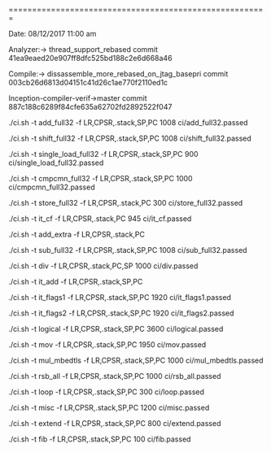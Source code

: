 =======================================================

Date: 08/12/2017 11:00 am

Analyzer:->  thread_support_rebased
commit 41ea9eaed20e907ff8dfc525bd188c2e6d668a46

Compile:-> dissassemble_more_rebased_on_jtag_basepri
commit 003cb26d6813d04151c41d26c1ae770f2110ed1c


Inception-compiler-verif->master
commit 887c188c6289f84cfe635a62702fd2892522f047

./ci.sh -t add_full32 -f LR,CPSR,.stack,SP,PC
1008 ci/add_full32.passed

./ci.sh -t shift_full32 -f LR,CPSR,.stack,SP,PC
1008 ci/shift_full32.passed

./ci.sh -t single_load_full32 -f LR,CPSR,.stack,SP,PC
900 ci/single_load_full32.passed

./ci.sh -t cmpcmn_full32 -f LR,CPSR,.stack,SP,PC
1000 ci/cmpcmn_full32.passed

./ci.sh -t store_full32 -f LR,CPSR,.stack,PC
300 ci/store_full32.passed

./ci.sh -t it_cf -f LR,CPSR,.stack,PC
945 ci/it_cf.passed

./ci.sh -t add_extra -f LR,CPSR,.stack,PC

./ci.sh -t sub_full32 -f LR,CPSR,.stack,SP,PC
1008 ci/sub_full32.passed

./ci.sh -t div -f LR,CPSR,.stack,PC,SP
1000 ci/div.passed

./ci.sh -t it_add -f LR,CPSR,.stack,SP,PC

./ci.sh -t it_flags1 -f LR,CPSR,.stack,SP,PC
1920 ci/it_flags1.passed

./ci.sh -t it_flags2 -f LR,CPSR,.stack,SP,PC
1920 ci/it_flags2.passed

./ci.sh -t logical -f LR,CPSR,.stack,SP,PC
3600 ci/logical.passed

./ci.sh -t mov -f LR,CPSR,.stack,SP,PC
1950 ci/mov.passed

./ci.sh -t mul_mbedtls -f LR,CPSR,.stack,SP,PC
1000 ci/mul_mbedtls.passed

./ci.sh -t rsb_all -f LR,CPSR,.stack,SP,PC
1000 ci/rsb_all.passed

./ci.sh -t loop -f LR,CPSR,.stack,SP,PC
300 ci/loop.passed

./ci.sh -t misc -f LR,CPSR,.stack,SP,PC
1200 ci/misc.passed

./ci.sh -t extend -f LR,CPSR,.stack,SP,PC
800 ci/extend.passed

./ci.sh -t fib -f LR,CPSR,.stack,SP,PC
100 ci/fib.passed
